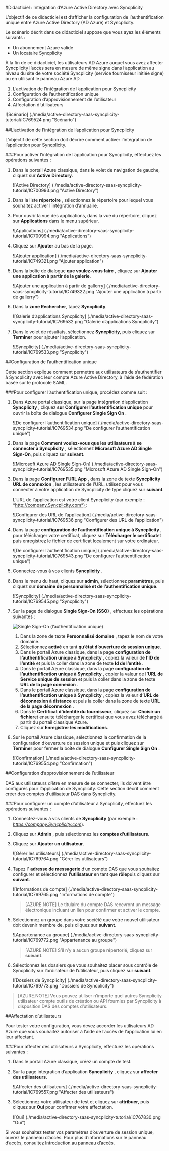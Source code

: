 <properties 
    pageTitle="Didacticiel : Intégration d’Azure Active Directory avec Syncplicity | Microsoft Azure" 
    description="Apprenez à utiliser Syncplicity avec Azure Active Directory pour activer l’ouverture de session unique, la mise en service automatique et bien plus encore !" 
    services="active-directory" 
    authors="jeevansd"  
    documentationCenter="na" 
    manager="femila"/>
<tags 
    ms.service="active-directory" 
    ms.devlang="na" 
    ms.topic="article" 
    ms.tgt_pltfrm="na" 
    ms.workload="identity" 
    ms.date="09/11/2016" 
    ms.author="jeedes" />

#<a name="tutorial-azure-active-directory-integration-with-syncplicity"></a>Didacticiel : Intégration d’Azure Active Directory avec Syncplicity
  
L’objectif de ce didacticiel est d’afficher la configuration de l’authentification unique entre Azure Active Directory (AD Azure) et Syncplicity.
  
Le scénario décrit dans ce didacticiel suppose que vous ayez les éléments suivants :

-   Un abonnement Azure valide
-   Un locataire Syncplicity
  
À la fin de ce didacticiel, les utilisateurs AD Azure auquel vous avez affecter Syncplicity l’accès sera en mesure de même signe dans l’application au niveau du site de votre société Syncplicity (service fournisseur initiée signe) ou en utilisant le panneau Azure AD.

1.  L’activation de l’intégration de l’application pour Syncplicity
2.  Configuration de l’authentification unique
3.  Configuration d’approvisionnement de l’utilisateur
4.  Affectation d’utilisateurs

![Scénario] (./media/active-directory-saas-syncplicity-tutorial/IC769524.png "Scénario")

##<a name="enabling-the-application-integration-for-syncplicity"></a>L’activation de l’intégration de l’application pour Syncplicity
  
L’objectif de cette section doit décrire comment activer l’intégration de l’application pour Syncplicity.

###<a name="to-enable-the-application-integration-for-syncplicity-perform-the-following-steps"></a>Pour activer l’intégration de l’application pour Syncplicity, effectuez les opérations suivantes :

1.  Dans le portail Azure classique, dans le volet de navigation de gauche, cliquez sur **Active Directory**.

    ![Active Directory] (./media/active-directory-saas-syncplicity-tutorial/IC700993.png "Active Directory")

2.  Dans la liste **répertoire** , sélectionnez le répertoire pour lequel vous souhaitez activer l’intégration d’annuaire.

3.  Pour ouvrir la vue des applications, dans la vue du répertoire, cliquez sur **Applications** dans le menu supérieur.

    ![Applications] (./media/active-directory-saas-syncplicity-tutorial/IC700994.png "Applications")

4.  Cliquez sur **Ajouter** au bas de la page.

    ![Ajouter application] (./media/active-directory-saas-syncplicity-tutorial/IC749321.png "Ajouter application")

5.  Dans la boîte de dialogue **que voulez-vous faire** , cliquez sur **Ajouter une application à partir de la galerie**.

    ![Ajouter une application à partir de gallerry] (./media/active-directory-saas-syncplicity-tutorial/IC749322.png "Ajouter une application à partir de gallerry")

6.  Dans la **zone Rechercher**, tapez **Syncplicity**.

    ![Galerie d’applications Syncplicity] (./media/active-directory-saas-syncplicity-tutorial/IC769532.png "Galerie d’applications Syncplicity")

7.  Dans le volet de résultats, sélectionnez **Syncplicity**, puis cliquez sur **Terminer** pour ajouter l’application.

    ![Syncplicity] (./media/active-directory-saas-syncplicity-tutorial/IC769533.png "Syncplicity")

##<a name="configuring-single-sign-on"></a>Configuration de l’authentification unique
  
Cette section explique comment permettre aux utilisateurs de s’authentifier à Syncplicity avec leur compte Azure Active Directory, à l’aide de fédération basée sur le protocole SAML.

###<a name="to-configure-single-sign-on-perform-the-following-steps"></a>Pour configurer l’authentification unique, procédez comme suit :

1.  Dans Azure portal classique, sur la page intégration d’application **Syncplicity** , cliquez **sur Configurer l’authentification unique** pour ouvrir la boîte de dialogue **Configurer Single Sign On** .

    ![De configurer l’authentification unique] (./media/active-directory-saas-syncplicity-tutorial/IC769534.png "De configurer l’authentification unique")

2.  Dans la page **Comment voulez-vous que les utilisateurs à se connecter à Syncplicity** , sélectionnez **Microsoft Azure AD Single Sign-On**, puis cliquez sur **suivant**.

    ![Microsoft Azure AD Single Sign-On] (./media/active-directory-saas-syncplicity-tutorial/IC769535.png "Microsoft Azure AD Single Sign-On")

3.  Dans la page **Configurer l’URL App** , dans la zone de texte **Syncplicity URL de connexion** , les utilisateurs de l’URL, utilisez pour vous connecter à votre application de Syncplicity de type cliquez sur **suivant**. 

    L’URL de l’application est votre client Syncplicity (par exemple : *http://company.Syncplicity.com*) :

    ![Configurer des URL de l’application] (./media/active-directory-saas-syncplicity-tutorial/IC769536.png "Configurer des URL de l’application")

4.  Dans la page **configuration de l’authentification unique à Syncplicity** , pour télécharger votre certificat, cliquez sur **Télécharger le certificat**et puis enregistrez le fichier de certificat localement sur votre ordinateur.

    ![De configurer l’authentification unique] (./media/active-directory-saas-syncplicity-tutorial/IC769543.png "De configurer l’authentification unique")

5.  Connectez-vous à vos clients **Syncplicity** .

6.  Dans le menu du haut, cliquez sur **admin**, sélectionnez **paramètres**, puis cliquez sur **domaine de personnalisé et de l’authentification unique**.

    ![Syncplicity] (./media/active-directory-saas-syncplicity-tutorial/IC769545.png "Syncplicity")

7.  Sur la page de dialogue **Single Sign-On (SSO)** , effectuez les opérations suivantes :

    ![Single Sign-On \(l’authentification unique\)](./media/active-directory-saas-syncplicity-tutorial/IC769550.png "Single Sign-On \(SSO\)")

    1.  Dans la zone de texte **Personnalisé domaine** , tapez le nom de votre domaine.
    2.  Sélectionnez **activé** en tant **qu’état d’ouverture de session unique**.
    3.  Dans le portail Azure classique, dans la page **configuration de l’authentification unique à Syncplicity** , copiez la valeur de **l’ID de l’entité** et puis la coller dans la zone de texte **Id de l’entité** .
    4.  Dans le portail Azure classique, dans la page **configuration de l’authentification unique à Syncplicity** , copier la valeur de **l’URL de Service unique de session** et puis la coller dans la zone de texte **URL de la page connexion** .
    5.  Dans le portail Azure classique, dans la page **configuration de l’authentification unique à Syncplicity** , copiez la valeur **d’URL de déconnexion à distance** et puis la coller dans la zone de texte **URL de la page déconnexion** .
    6.  Dans le **Certificat d’identité du fournisseur**, cliquez sur **Choisir un fichier**et ensuite télécharger le certificat que vous avez téléchargé à partir du portail classique Azure.
    7.  Cliquez sur **Enregistrer les modifications**.

8.  Sur le portail Azure classique, sélectionnez la confirmation de la configuration d’ouverture de session unique et puis cliquez sur **Terminer** pour fermer la boîte de dialogue **Configurer Single Sign On** .

    ![Confirmation] (./media/active-directory-saas-syncplicity-tutorial/IC769554.png "Confirmation")

##<a name="configuring-user-provisioning"></a>Configuration d’approvisionnement de l’utilisateur
  
DAS aux utilisateurs d’être en mesure de se connecter, ils doivent être configurés pour l’application de Syncplicity. Cette section décrit comment créer des comptes d’utilisateur DAS dans Syncplicity.

###<a name="to-provision-a-user-account-to-syncplicity-perform-the-following-steps"></a>Pour configurer un compte d’utilisateur à Syncplicity, effectuez les opérations suivantes :

1.  Connectez-vous à vos clients de **Syncplicity** (par exemple : *https://company.Syncplicity.com*).

2.  Cliquez sur **Admin** , puis sélectionnez les **comptes d’utilisateurs**.

3.  Cliquez sur **Ajouter un utilisateur**.

    ![Gérer les utilisateurs] (./media/active-directory-saas-syncplicity-tutorial/IC769764.png "Gérer les utilisateurs")

4.  Tapez l' **adresse de messagerie** d’un compte DAS que vous souhaitez configurer et sélectionnez **l’utilisateur** en tant que **rôle**puis cliquez sur **suivant**.

    ![Informations de compte] (./media/active-directory-saas-syncplicity-tutorial/IC769765.png "Informations de compte")

    >[AZURE.NOTE] Le titulaire du compte DAS recevront un message électronique incluant un lien pour confirmer et activer le compte.

5.  Sélectionnez un groupe dans votre société que votre nouvel utilisateur doit devenir membre de, puis cliquez sur **suivant**.

    ![Appartenance au groupe] (./media/active-directory-saas-syncplicity-tutorial/IC769772.png "Appartenance au groupe")

    >[AZURE.NOTE] S’il n’y a aucun groupe répertorié, cliquez sur **suivant**.

6.  Sélectionnez les dossiers que vous souhaitez placer sous contrôle de Syncplicity sur l’ordinateur de l’utilisateur, puis cliquez sur **suivant**.

    ![Dossiers de Syncplicity] (./media/active-directory-saas-syncplicity-tutorial/IC769773.png "Dossiers de Syncplicity")

>[AZURE.NOTE] Vous pouvez utiliser n’importe quel autres Syncplicity utilisateur compte outils de création ou API fournies par Syncplicity à disposition DAS des comptes d’utilisateurs.

##<a name="assigning-users"></a>Affectation d’utilisateurs
  
Pour tester votre configuration, vous devez accorder les utilisateurs AD Azure que vous souhaitez autoriser à l’aide de l’accès de l’application lui en leur affectant.

###<a name="to-assign-users-to-syncplicity-perform-the-following-steps"></a>Pour affecter des utilisateurs à Syncplicity, effectuez les opérations suivantes :

1.  Dans le portail Azure classique, créez un compte de test.

2.  Sur la page intégration d’application **Syncplicity** , cliquez sur **affecter des utilisateurs**.

    ![Affecter des utilisateurs] (./media/active-directory-saas-syncplicity-tutorial/IC769557.png "Affecter des utilisateurs")

3.  Sélectionnez votre utilisateur de test et cliquez sur **attribuer**, puis cliquez sur **Oui** pour confirmer votre affectation.

    ![Oui] (./media/active-directory-saas-syncplicity-tutorial/IC767830.png "Oui")
  
Si vous souhaitez tester vos paramètres d’ouverture de session unique, ouvrez le panneau d’accès. Pour plus d’informations sur le panneau d’accès, consultez [Introduction au panneau d’accès](active-directory-saas-access-panel-introduction.md).

